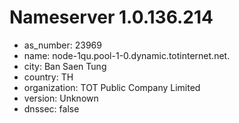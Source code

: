 # Nameserver 1.0.136.214

* as_number: 23969
* name: node-1qu.pool-1-0.dynamic.totinternet.net.
* city: Ban Saen Tung
* country: TH
* organization: TOT Public Company Limited
* version: Unknown
* dnssec: false
